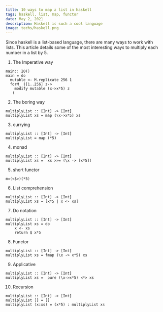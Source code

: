 ```yaml
---
title: 10 ways to map a list in haskell
tags: haskell, list, map, functor
date: May 2, 2021
description: Haskell is such a cool language
image: techs/haskell.png
---
```


Since haskell is a list-based language, there are many ways to work with lists. This article details some of the most interesting ways to multiply each number in a list by 5. 
1. The Imperative way
```haskell,
main:: IO()
main = do
  mutable <- M.replicate 256 1
  forM_ ([1..256] z->
    modify mutable (x->x*5) z
   )
```
2. The boring way
```haskell,
multiplyList :: [Int] -> [Int]
multiplyList xs = map (\x->x*5) xs
```
3. currying
```haskell,
multiplyList :: [Int] -> [Int]
multiplyList = map (*5) 
```
4. monad
```haskell,
multiplyList :: [Int] -> [Int]
multiplyList xs =  xs >>= (\x -> [x*5])
```
5. short functor
```haskell,
m=(<$>)(*5)
```
6. List comprehension
```haskell,
multiplyList :: [Int] -> [Int]
multiplyList xs = [x*5 | x <- xs]
```


7. Do notation
```haskell,
multiplyList :: [Int] -> [Int]
multiplyList xs = do
    x <- xs
    return $ x*5
```

8. Functor
```haskell,
multiplyList :: [Int] -> [Int]
multiplyList xs = fmap (\x -> x*5) xs
```
9. Applicative
```haskell,
multiplyList :: [Int] -> [Int]
multiplyList xs =  pure (\x->x*5) <*> xs
```
10. Recursion
```haskell,
multiplyList :: [Int] -> [Int]
multiplyList [] = []
multiplyList (x:xs) = (x*5) : multiplyList xs
```





